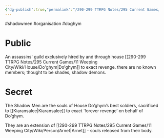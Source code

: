 ```yaml
---
{"dg-publish":true,"permalink":"/290-299 TTRPG Notes/295 Current Games/11 Weeping City/Wiki/Organisation/Shadow Men/"}
---
```



#shadowmen #organisation #doghym 

# Public

An assassins' guild exclusively hired by and through house [[290-299 TTRPG Notes/295 Current Games/11 Weeping City/Wiki/House/Do'ghym\|Do'ghym]] to exact revenge. there are no known members; thought to be shades, shadow demons. 

# Secret

The Shadow Men are the souls of House Do’ghym’s best soldiers, sacrificed to [[Kiaransalee\|Kiaransalee]] to exact ‘forever revenge’ on behalf of Do’ghym. 

They are an extension of [[290-299 TTRPG Notes/295 Current Games/11 Weeping City/Wiki/Person/Arnet\|Arnet]] - souls released from their body.